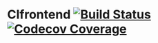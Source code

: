 # CIfrontend [![Build Status](https://travis-ci.org/enterDevelop/CIfrontend.svg?branch=master)](https://travis-ci.org/enterDevelop/CIfrontend) [![Codecov Coverage](https://img.shields.io/codecov/c/github/enterDevelop/CIfrontend/master.svg?style=flat-square)](https://codecov.io/gh/enterDevelop/CIfrontend/)
